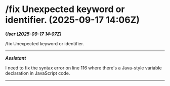 <!-- Generated by SpecStory -->

# /fix Unexpected keyword or identifier. (2025-09-17 14:06Z)

_**User (2025-09-17 14:07Z)**_

/fix Unexpected keyword or identifier.

---

_**Assistant**_

I need to fix the syntax error on line 116 where there's a Java-style variable declaration in JavaScript code.



---

